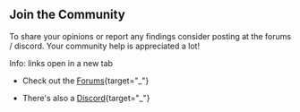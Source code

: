 ﻿## Join the Community

To share your opinions or report any findings consider posting at the forums / discord.
Your community help is appreciated a lot! 

Info: links open in a new tab

* Check out the [Forums](http://forum.xeth.de){target="_"}

* There's also a [Discord](https://discord.gg/QGQdJNM4){target="_"} 

